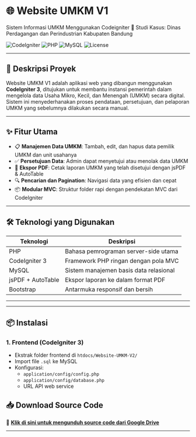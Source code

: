 # 🌐 Website UMKM V1

Sistem Informasi UMKM Menggunakan Codeigniter
📍 Studi Kasus: Dinas Perdagangan dan Perindustrian Kabupaten Bandung

![CodeIgniter](https://img.shields.io/badge/framework-CodeIgniter%203-red.svg)
![PHP](https://img.shields.io/badge/language-PHP-blue.svg)
![MySQL](https://img.shields.io/badge/database-MySQL-yellow.svg)
![License](https://img.shields.io/badge/license-MIT-brightgreen)

---

## 📌 Deskripsi Proyek

Website UMKM V1 adalah aplikasi web yang dibangun menggunakan **CodeIgniter 3**, ditujukan untuk membantu instansi pemerintah dalam mengelola data Usaha Mikro, Kecil, dan Menengah (UMKM) secara digital.  
Sistem ini menyederhanakan proses pendataan, persetujuan, dan pelaporan UMKM yang sebelumnya dilakukan secara manual.

---

## ✨ Fitur Utama

- 📋 **Manajemen Data UMKM**: Tambah, edit, dan hapus data pemilik UMKM dan unit usahanya
- ✅ **Persetujuan Data**: Admin dapat menyetujui atau menolak data UMKM
- 📄 **Ekspor PDF**: Cetak laporan UMKM yang telah disetujui dengan jsPDF & AutoTable
- 🔍 **Pencarian dan Pagination**: Navigasi data yang efisien dan cepat
- 📦 **Modular MVC**: Struktur folder rapi dengan pendekatan MVC dari CodeIgniter

---

## 🛠️ Teknologi yang Digunakan

| Teknologi      | Deskripsi                              |
|----------------|------------------------------------------|
| PHP            | Bahasa pemrograman server-side utama     |
| CodeIgniter 3  | Framework PHP ringan dengan pola MVC     |
| MySQL          | Sistem manajemen basis data relasional   |
| jsPDF + AutoTable | Ekspor laporan ke dalam format PDF     |
| Bootstrap      | Antarmuka responsif dan bersih           |

---

---

## 📦 Instalasi

### 1. **Frontend (CodeIgniter 3)**

- Ekstrak folder frontend di `htdocs/Website-UMKM-V2/`
- Import file `.sql` ke MySQL
- Konfigurasi:
  - `application/config/config.php`
  - `application/config/database.php`
  - URL API web service

## 📥 Download Source Code

🔗 **[Klik di sini untuk mengunduh source code dari Google Drive](https://drive.google.com/drive/folders/1hjmUqniGuAN1FXP_syYYCj0l9ARQHH5X?usp=sharing)**  


 
---








